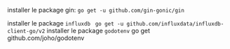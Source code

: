 installer le package gin:
`go get -u github.com/gin-gonic/gin`

installer le package `influxdb`
` go get -u github.com/influxdata/influxdb-client-go/v2`
installer le package `godotenv`
go get github.com/joho/godotenv
